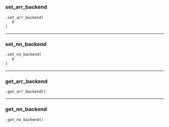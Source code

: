 #


### set_arr_backend
```python
.set_arr_backend(
   b
)
```


----


### set_nn_backend
```python
.set_nn_backend(
   b
)
```


----


### get_arr_backend
```python
.get_arr_backend()
```


----


### get_nn_backend
```python
.get_nn_backend()
```

